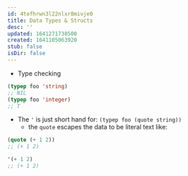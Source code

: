 ```yaml
---
id: 4tofhrwn3l22nlxr8mivje0
title: Data Types & Structs
desc: ''
updated: 1641271738500
created: 1641105063920
stub: false
isDir: false
---
```



- Type checking

```lisp
(typep foo 'string)
;; NIL
(typep foo 'integer)
;; T
```

- The `'` is just short hand for: `(typep foo (quote string))`
  - the `quote` escapes the data to be literal text like:

```lisp
(quote (+ 1 2))
;; (+ 1 2)

'(+ 1 2)
;; (+ 1 2)
```

